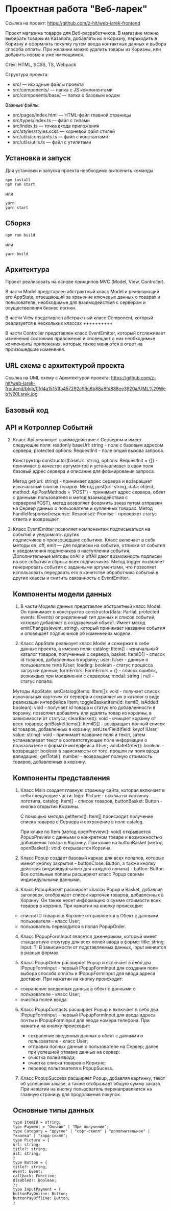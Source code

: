 # Проектная работа "Веб-ларек"

Ссылка на проект: https://github.com/z-hit/web-larek-frontend

Проект магазина товаров для Веб-разработчиков. В магазине можно выбирать товары из Каталога, добавлять их в Коризну, переходить в Коризну и оформлять покупку путем ввода контактных данных и выбора способа оплаты. При желании можно удалить товары из Коризны, или добавить новые к уже имеющимся.

Стек: HTML, SCSS, TS, Webpack

Структура проекта:

- src/ — исходные файлы проекта
- src/components/ — папка с JS компонентами
- src/components/base/ — папка с базовым кодом

Важные файлы:

- src/pages/index.html — HTML-файл главной страницы
- src/types/index.ts — файл с типами
- src/index.ts — точка входа приложения
- src/styles/styles.scss — корневой файл стилей
- src/utils/constants.ts — файл с константами
- src/utils/utils.ts — файл с утилитами

## Установка и запуск

Для установки и запуска проекта необходимо выполнить команды

```
npm install
npm run start
```

или

```
yarn
yarn start
```

## Сборка

```
npm run build
```

или

```
yarn build
```

## Архитектура

Проект реализовать на основе принципов MVС (Model, View, Controller).

В части Model представлен абстрактный класс Model и реализующий его AppState, отвещающий за хранение ключевых данных o товарах и пользователе, необходимые для взаимодействия с сервером и осуществеления бизнес логики.

В части View представлен абстрактный класс Component, который реализуется в нескольких классах ++++++++++

В части Controller представлен класс EventEmitter, который отслеживает изменения состояния приложения и оповещает о них необходимые компоненты приложения, которые также меняются в ответ на произошедшие изменения.

## URL схема с архитектурой проекта

Ссылка на UML схему с Архитектурой проекта:
https://github.com/z-hit/web-larek-frontend/blob/0fd4a15151fa457292c99c6b88a8fd888ee3920a/UML%20Web%20Larek.jpg

## Базовый код

## API и Котроллер Событий

2. Класс Api реализует взаимодействие с Сервером и имеет следующие поля:
   readonly baseUrl: string - поле с базовым адресом сервера;
   protected options: RequestInit - поле опций вызова запроса.

   Конструктор constructor(baseUrl: string, options: RequestInit = {}) - принимает в качестве аргументов и устанавливает в свои поля базовый адрес сервера и описание для формирования запроса.

   Метод get(uri: string) - принимает адрес сервера и возвращает изначальный список товаров.
   Метод post(uri: string, data: object, method: ApiPostMethods = 'POST') - принимает адрес сервера, обект с данными пользователя и метод взаимодействия с сервером(POST), метод возволяет фоормить заказ путем отправки на Сервер данных о пользователе и купленных товарах.
   Метод handleResponse(response: Response): Promise<object> - проверяет статус ответа и возвращает

1. Класс EventEmitter позволяет компонентам подписываться на события и уведомлять других  
   подписчиков о произошедших событиях.
   Класс включает в себя методы on, off, emit — для подписки на событие, отписки от события и уведомления подписчиков о наступлении события.
   Дополнительные методы onAll и offAll дают возможность подписки на все события и сброса всех
   подписчиков.
   Метод trigger позволяет генерировать события с заданными аргументами, что позволяет использовать передавать его в качетстве обработчика событий в другие классы и снизить связанность с EventEmitter.

## Компоненты модели данных

1. В части Модели данных представлен абстрактный класс Model. Он принимает в конструктор constructor(data: Partial<T>, protected events: IEvents) определенный тип данных и список событий, которые добавляет в создаваемый объект.
   Имеет метод emitChanges(event: string), который принимает название события и оповещает подписчиков об изменнеиях модели.

2. Класс AppState реализует класс Model и сожержит в себе данные проекта, а именно поля:
   catalog: IItem[] - изначальный каталог товаров, полученный с сервера;
   basket: ItemID[] - список id товаров, добавленных в корзину;
   user: IUser - данные о пользователе типа IUser;
   loading: boolean - статус процесса загрузки данных;
   formErrors: FormErrors = {} - список ошибок, возникших при моединении с сервером;
   modal: string | null - статус попапа.

Мутоды AppState:
setCatalog(items: IItem[]): void - получает список изначальных карточек от сервера и сохраняет их в каталог в виде реализации интерфейса IItem;
toggleBasketItem(id: ItemID, isAdded: boolean): void - получает id товара и статус его добавленности в корзину, позволяет добавлять или удалять товар из корзины, в зависимости от статуса;
clearBasket(): void - очищает корзину от всех товаров;
getBasketItems(): ItemID[] - возвращает полный список id товаров, добавленных в корзину;
setUserField(field: keyof IUser, value: string): void - принимает название поля и текст, затем устанавливает текст в соответствующее поле информации о пользователе в формате интерфейса IUser;
validateOrder(): boolean - возвращает boolean в зависимости от того, прошли ли поля ввода валидацию;
getTotal(): number - возвращает полную стоимость товаров, добавленных в корзину.

## Компоненты представления

1. Класс Main создает главную страницу сайта, которая включает в себя следующие части:
   logo: Picture - ссылка на картинку логотипа,
   catalog: Item[] - список товаров,
   buttonBasket: Button - кнопка открытия Корзины.

   С помощью метода getItems(): Item[] происходит получение списка товаров с Сервера и сохранение в поле catalog.

   При клике по Item (метод openPreview(): void) открывается PopupPreview с данными о конкретном товаре и возможностью добавления товара в Корзину.
   При клике на buttonBasket (метод openBasket(): void) открывается Корзина.

2. Класс Popup создает базовый каркас для всех попапов, которые имеют кнопку закрытия - buttonClose: Button, а также кнопку действия (индивидуального для каждого попапа) - button: Button. Все остальные попапы расширяют класс Popup своими индивидульными данными.

3. Класс PopupBasket расширяет классы Popup и Basket, добавляя заголовок, отображает список карточек товаров, добавленных в Корзину. Он также несет информацию о сумме стоимости всех товаров в корзине.
   При нажатии на кнопку происходит:

- список ID товаров в Корзине отправляется в Обект с данными пользователя - класс User;
- пользователь переводится в попап PopupOrder.

4. Класс IPopupFormInput<T> является дженериком, который имеет стандартную струтуру для всех полей ввода в форме:
   title: string;
   input: T;
   В зависимости от подставляемых данных, input меняется в разных формах.

5. Класс PopupOrder расширяет Popup и включает в себя два IPopupFormInput<T> - первый IPopupFormInput<InputPayment> для создания поля выбора способа оплаты и IPopupFormInput<string> для ввода адреса доставки.
   При нажатии на кнопку происходит:

- сохранение введенных данных в обект с данными о пользователе - класс User;
- очистка полей ввода.

6. Класс PopupContacts расширяет Popup и включает в себя два IPopupFormInput<T> - первый IPopupFormInput<string> для ввода адреса почты и IPopupFormInput<string> для ввода номера телефона.
   При нажатии на кнопку происходит:

   - сохранение введенных данных в обект с данными о пользователе - класс User;
   - отправка полных данные о пользователе на Сервер;
     далее при успешной отпавке данных на сервер:
   - очистка полей ввода;
   - очистка списка товаров в Коризне;
   - перевод пользователя в PopupSucess.

7. Класс PopupSuccess расширяет Popup, добавляя картинку, текст об успешном заказе, а также отображает общую сумму заказа.
   При нажатии на кнопку пользователь перенаправляется на главную страницу для продолжения покупок.

## Основные типы данных

```
type ItemID = string;
type Payment = "Онлайн" | "При получении";
type Category = "другое" | "софт-скилл" | "дополнительное" | "кнопка" | "хард-скилл";
type Picture = {
url: string;
title?: string;
alt: string;
}
type Button = {
title?: string;
event: Event;
callback: Function;
disabled?: Boolean;
};
type InputPayment = {
buttonPayOnline: Button;
buttonPayOffline: Button;
}
```
